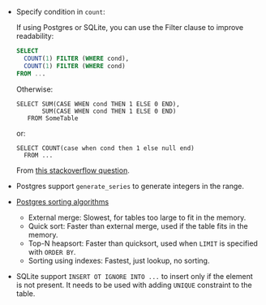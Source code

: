  - Specify condition in `count`:
   
   If using Postgres or SQLite, you can use the Filter clause to improve readability:


   ```sql
   SELECT
     COUNT(1) FILTER (WHERE cond),
     COUNT(1) FILTER (WHERE cond)
   FROM ...
   ```

   Otherwise:

   ```
   SELECT SUM(CASE WHEN cond THEN 1 ELSE 0 END),
          SUM(CASE WHEN cond THEN 1 ELSE 0 END)
      FROM SomeTable
   ```

   or:

   ```
   SELECT COUNT(case when cond then 1 else null end)
     FROM ...
   ```
   
   From [this stackoverflow question](https://stackoverflow.com/questions/1400078/is-it-possible-to-specify-condition-in-count).
 - Postgres support `generate_series` to generate integers in the range.
 - [Postgres sorting algorithms](https://madusudanan.com/blog/all-you-need-to-know-about-sorting-in-postgres/)
   
    - External merge: Slowest, for tables too large to fit in the memory.
    - Quick sort: Faster than external merge, used if the table fits in the memory.
    - Top-N heapsort: Faster than quicksort,  used when `LIMIT` is specified with `ORDER BY`.
    - Sorting using indexes: Fastest, just lookup, no sorting.
 - SQLite support `INSERT OT IGNORE INTO ...` to insert only if the element is not present.
   It needs to be used with adding `UNIQUE` constraint to the table.
